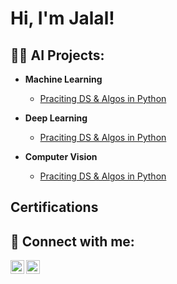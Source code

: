 <h1>Hi, I'm Jalal! </h1>

<h2>👨‍💻 AI Projects:</h2>

- <b> Machine Learning </b>
  - [Praciting DS & Algos in Python](https://github.com/joshmadakor1/Algorithms-Practice)

 - <b> Deep Learning </b>
   - [Praciting DS & Algos in Python](https://github.com/joshmadakor1/Algorithms-Practice)

- <b> Computer Vision </b>
  - [Praciting DS & Algos in Python](https://github.com/joshmadakor1/Algorithms-Practice)
 
<h2>Certifications</h2>

<h2> 🤳 Connect with me:</h2>

[<img align="left" alt="Jalal | LinkedIn" width="22px" src="https://cdn.jsdelivr.net/npm/simple-icons@v3/icons/linkedin.svg" />][linkedin]
[<img align="left" alt="Jalal | Email" width="22px" src="https://cdn.jsdelivr.net/npm/simple-icons@v3/icons/gmail.svg" />][email]

[email]: jkrayem68@gmail.com
[linkedin]: https://www.linkedin.com/in/jalal-k-62b486129/
